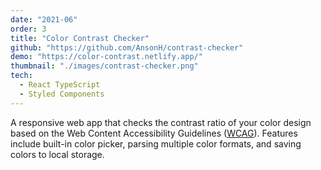 ```yaml
---
date: "2021-06"
order: 3
title: "Color Contrast Checker"
github: "https://github.com/AnsonH/contrast-checker"
demo: "https://color-contrast.netlify.app/"
thumbnail: "./images/contrast-checker.png"
tech:
  - React TypeScript
  - Styled Components
---
```


A responsive web app that checks the contrast ratio of your color design based on the Web Content Accessibility Guidelines ([WCAG](https://webaim.org/articles/contrast/)). Features include built-in color picker, parsing multiple color formats, and saving colors to local storage.
